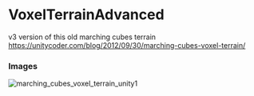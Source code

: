 # VoxelTerrainAdvanced
v3 version of this old marching cubes terrain https://unitycoder.com/blog/2012/09/30/marching-cubes-voxel-terrain/

### Images
![marching_cubes_voxel_terrain_unity1](https://github.com/user-attachments/assets/ff7bd680-55ca-4746-ba30-80bc2fdb86a1)
